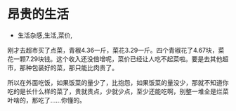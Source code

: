 # 昂贵的生活
- 生活杂感,生活,菜价,

刚才去超市买了点菜，青椒4.36一斤，菜花3.29一斤。四个青椒花了4.67块，菜花一颗7.29块钱。这个收入还没倍增呢，菜价已经让人吃不起菜啦。要是去其他超市，那种包装好的菜，那只能比肉贵了。

所以在外面吃饭，如果饭菜的量少了，比抱怨，如果饭菜的量没少，那就不知道你吃的是长什么样的菜了，贵就贵点，少就少点，至少还能吃啊，别整一堆全是烂菜叶啥的，那吃了……你懂的。